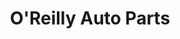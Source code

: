 ---
title: "O'Reilly Auto Parts"
url: /richmond/oreilly-auto-parts-hull-street-road/
shop: Autoteile
---